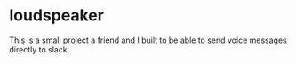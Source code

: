 # loudspeaker

This is a small project a friend and I built to be able to send voice messages directly to slack.
